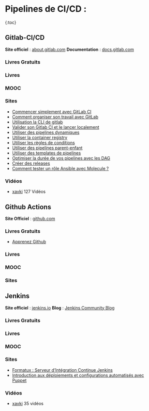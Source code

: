 # Pipelines de CI/CD :
{:toc}
## Gitlab-CI/CD

**Site officiel** : [about.gitlab.com](https://about.gitlab.com/fr-fr/)
**Documentation** : [docs.gitlab.com](https://docs.gitlab.com/)

### Livres Gratuits

### Livres

### MOOC

### Sites

* [Commencer simplement avec GitLab CI](https://dev.to/jphi_baconnais/commencer-simplement-avec-gitlabci-53fa)
* [Comment organiser son travail avec GitLab](https://dev.to/zenika/comment-organiser-son-travail-avec-gitlab-42da)
* [Utilisation la CLI de gitlab](https://blog.stephane-robert.info/post/gitlab-cli/)
* [Valider son Gitlab CI et le lancer localement](https://blog.stephane-robert.info/post/gitlab-valider-ci-yml/)
* [Utiliser des pipelines dynamiques](https://blog.stephane-robert.info/post/gitlab-pipeline-dynamique/)
* [Utiliser la container registry](https://blog.stephane-robert.info/post/gitlab-container-docker-registry/)
* [Utiliser les règles de conditions](https://blog.stephane-robert.info/post/gitlab-rules/)
* [Utiliser des pipelines parent-enfant](https://blog.stephane-robert.info/post/gitlab-trigger/)
* [Utiliser des templates de pipelines](https://blog.stephane-robert.info/post/gitlab-template-ci/)
* [Optimiser la durée de vos pipelines avec les DAG](https://blog.stephane-robert.info/post/dag-needs-gitlab-ci/)
* [Créer des releases](https://blog.stephane-robert.info/post/gitlab-ci-release/)
* [Comment tester un rôle Ansible avec Molecule ?](https://connect.ed-diamond.com/linux-pratique/lp-128/comment-tester-un-role-ansible-avec-molecule)

### Vidéos

* [xavki](https://xavki.blog/gitlab-tutorials-et-formation/) 127 Vidéos

## Github Actions

**Site Officiel** : [github.com](https://fr.github.com/)

### Livres Gratuits

* [Apprenez Github](https://riptutorial.com/Download/github-fr.pdf)

### Livres

### MOOC

### Sites

## Jenkins

**Site officiel** : [jenkins.io](https://www.jenkins.io/)
**Blog** : [Jenkins Community Blog](https://www.jenkins.io/node/)

### Livres Gratuits

### Livres

### MOOC

### Sites

* [Formatux : Serveur d’Intégration Continue Jenkins](https://www.formatux.fr/formatux-devops/module-040-jenkins/index.html)
* [Introduction aux déploiements et configurations automatisés avec Puppet](https://connect.ed-diamond.com/Linux-Pratique/lp-115/introduction-aux-deploiements-et-configurations-automatises-avec-puppet)

### Vidéos

* [xavki](https://www.youtube.com/playlist?list=PLn6POgpklwWr19VXuoVgIr32HCu0MGNt9)
  35 vidéos
